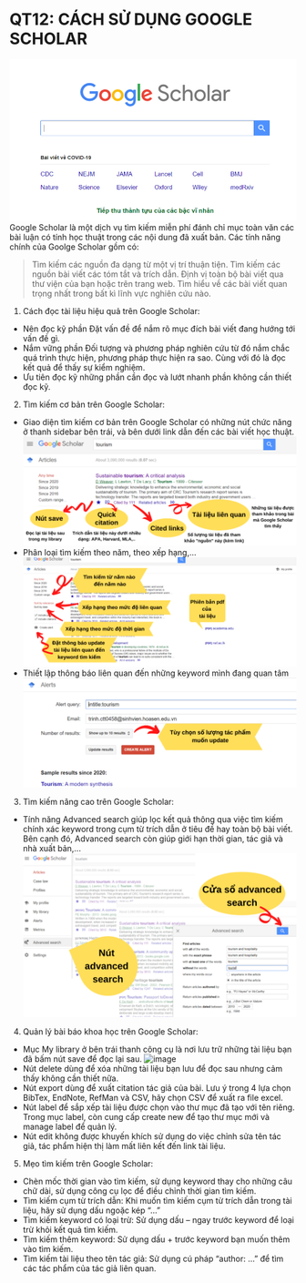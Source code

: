 # QT12: CÁCH SỬ DỤNG GOOGLE SCHOLAR
![image](https://github.com/AkallHuynh/CS519.L21.KHCL/raw/main/Assets/Images/GoogleScholar.png)
Google Scholar là một dịch vụ tìm kiếm miễn phí đánh chỉ mục toàn văn các bài luận có tính học thuật trong các nội dung đã xuất bản. 
Các tính năng chính của Goolge Scholar gồm có:

> Tìm kiếm các nguồn đa dạng từ một vị trí thuận tiện.
Tìm kiếm các nguồn bài viết các tóm tắt và trích dẫn.
Định vị toàn bộ bài viết qua thư viện của bạn hoặc trên trang web.
Tìm hiểu về các bài viết quan trọng nhất trong bất kì lĩnh vực nghiên cứu nào.

1. Cách đọc tài liệu hiệu quả trên Google Scholar:
- Nên đọc kỹ phần Đặt vấn đề để nắm rõ mục đích bài viết đang hướng tới vấn đề gì.
- Nắm vững phần Đối tượng và phương pháp nghiên cứu từ đó nắm chắc quá trình thực hiện, phương pháp thực hiện ra sao. Cùng với đó là đọc kết quả để thấy sự kiểm nghiệm.
- Ưu tiên đọc kỹ những phần cần đọc và lướt nhanh phần không cần thiết đọc kỹ.
2. Tìm kiếm cơ bản trên Google Scholar:
- Giao diện tìm kiếm cơ bản trên Google Scholar có những nút chức năng ở thanh sidebar bên trái, và bên dưới link dẫn đến các bài viết học thuật.
![image](https://github.com/AkallHuynh/CS519.L21.KHCL/raw/main/Assets/Images/GoogleScholar1.png)
- Phân loại tìm kiếm theo năm, theo xếp hạng,...
![image](https://github.com/AkallHuynh/CS519.L21.KHCL/raw/main/Assets/Images/GoogleScholar2.png)
- Thiết lập thông báo liên quan đến những keyword mình đang quan tâm
![image](https://github.com/AkallHuynh/CS519.L21.KHCL/raw/main/Assets/Images/GoogleScholar3.png)
3. Tìm kiếm nâng cao trên Google Scholar:
- Tính năng Advanced search giúp lọc kết quả thông qua việc tìm kiếm chính xác keyword trong cụm từ trích dẫn ở tiêu đề hay toàn bộ bài viết. Bên cạnh đó, Advanced search còn giúp giới hạn thời gian, tác giả và nhà xuất bản,...
![image](https://github.com/AkallHuynh/CS519.L21.KHCL/raw/main/Assets/Images/GoogleScholarAdvancedSearch.png)
4. Quản lý bài báo khoa học trên Google Scholar:
- Mục My library ở bên trái thanh công cụ là nơi lưu trữ những tài liệu bạn đã bấm nút save để đọc lại sau.
![image](https://github.com/AkallHuynh/CS519.L21.KHCL/raw/main/Assets/Images/GoogleScholarAdvancedLibrary.png)
- Nút delete dùng để xóa những tài liệu bạn lưu để đọc sau nhưng cảm thấy không cần thiết nữa.
- Nút export  dùng để xuất citation tác giả của bài. Lưu ý trong 4 lựa chọn BibTex, EndNote, RefMan và CSV, hãy chọn CSV để xuất ra file excel.
- Nút label để sắp xếp tài liệu được chọn vào thư mục đã tạo với tên riêng. Trong mục label, còn cung cấp create new để tạo thư mục mới và manage label để quản lý.
- Nút edit không được khuyến khích sử dụng do việc chỉnh sửa tên tác giả, tác phẩm hiện thị làm mất liên kết đến link tài liệu.
5. Mẹo tìm kiếm trên Google Scholar:
- Chèn mốc thời gian vào tìm kiếm, sử dụng keyword thay cho những câu chữ dài, sử dụng công cụ lọc để điều chỉnh thời gian tìm kiếm.
- Tìm kiếm cụm từ trích dẫn:
Khi muốn tìm kiếm cụm từ trích dẫn trong tài liệu, hãy sử dụng dấu ngoặc kép “…” 
- Tìm kiếm keyword có loại trừ:
Sử dụng dấu – ngay trước keyword để loại trừ khỏi kết quả tìm kiếm.
- Tìm kiếm thêm keyword:
Sử dụng dấu + trước keyword bạn muốn thêm vào tìm kiếm.
- Tìm kiếm tài liệu theo tên tác giả:
Sử dụng cú pháp “author: …” để tìm các tác phẩm của tác giả liên quan.